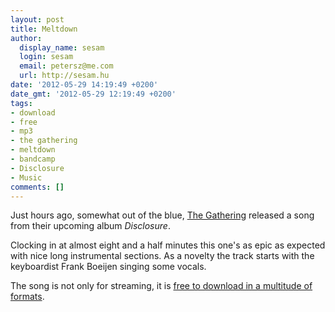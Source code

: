 ```yaml
---
layout: post
title: Meltdown
author:
  display_name: sesam
  login: sesam
  email: petersz@me.com
  url: http://sesam.hu
date: '2012-05-29 14:19:49 +0200'
date_gmt: '2012-05-29 12:19:49 +0200'
tags:
- download
- free
- mp3
- the gathering
- meltdown
- bandcamp
- Disclosure
- Music
comments: []
---
```


Just hours ago, somewhat out of the blue, [The Gathering](http://www.gathering.nl) released a song from their upcoming album _Disclosure_.

  
Clocking in at almost eight and a half minutes this one's as epic as expected with nice long instrumental sections. As a novelty the track starts with the keyboardist Frank Boeijen singing some vocals.

The song is not only for streaming, it is [free to download in a multitude of formats](http://thegathering.bandcamp.com/track/meltdown).
